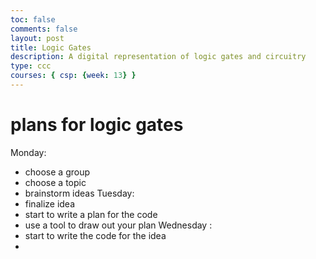 ```yaml
---
toc: false
comments: false
layout: post
title: Logic Gates
description: A digital representation of logic gates and circuitry
type: ccc
courses: { csp: {week: 13} }
---
```


# plans for logic gates
Monday: 
- choose a group
- choose a topic
- brainstorm ideas
Tuesday: 
- finalize idea
- start to write a plan for the code
- use a tool to draw out your plan
Wednesday :
- start to write the code for the idea
- 